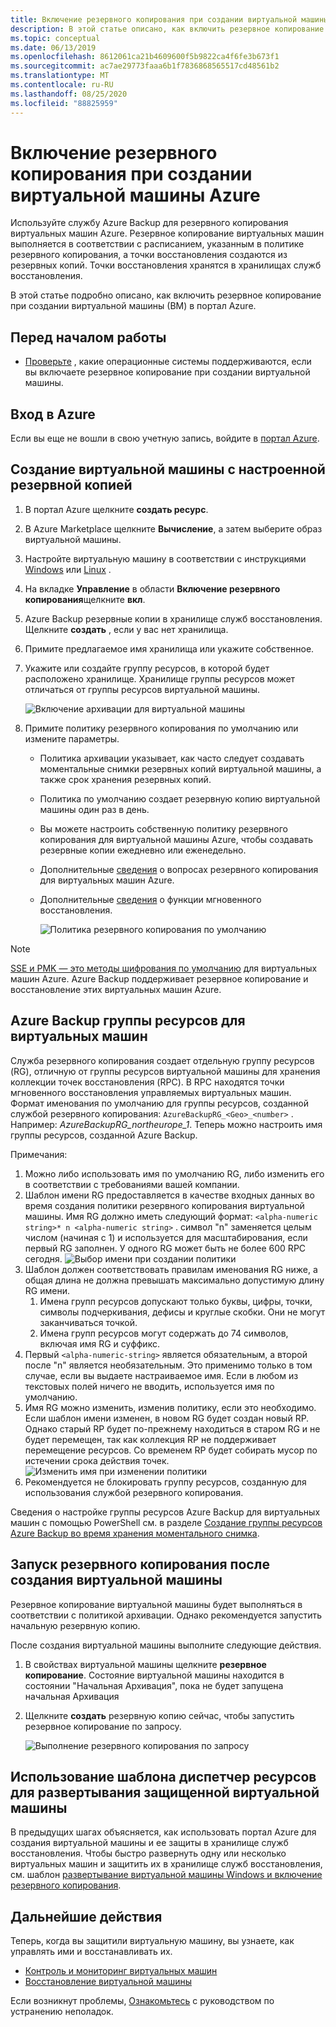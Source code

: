 ```yaml
---
title: Включение резервного копирования при создании виртуальной машины Azure
description: В этой статье описано, как включить резервное копирование при создании виртуальной машины Azure с Azure Backup.
ms.topic: conceptual
ms.date: 06/13/2019
ms.openlocfilehash: 8612061ca21b4609600f5b9822ca4f6fe3b673f1
ms.sourcegitcommit: ac7ae29773faaa6b1f7836868565517cd48561b2
ms.translationtype: MT
ms.contentlocale: ru-RU
ms.lasthandoff: 08/25/2020
ms.locfileid: "88825959"
---
```

# <a name="enable-backup-when-you-create-an-azure-vm"></a>Включение резервного копирования при создании виртуальной машины Azure

Используйте службу Azure Backup для резервного копирования виртуальных машин Azure. Резервное копирование виртуальных машин выполняется в соответствии с расписанием, указанным в политике резервного копирования, а точки восстановления создаются из резервных копий. Точки восстановления хранятся в хранилищах служб восстановления.

В этой статье подробно описано, как включить резервное копирование при создании виртуальной машины (ВМ) в портал Azure.  

## <a name="before-you-start"></a>Перед началом работы

- [Проверьте](backup-support-matrix-iaas.md#supported-backup-actions) , какие операционные системы поддерживаются, если вы включаете резервное копирование при создании виртуальной машины.

## <a name="sign-in-to-azure"></a>Вход в Azure

Если вы еще не вошли в свою учетную запись, войдите в [портал Azure](https://portal.azure.com).

## <a name="create-a-vm-with-backup-configured"></a>Создание виртуальной машины с настроенной резервной копией

1. В портал Azure щелкните **создать ресурс**.

2. В Azure Marketplace щелкните **Вычисление**, а затем выберите образ виртуальной машины.

3. Настройте виртуальную машину в соответствии с инструкциями [Windows](../virtual-machines/windows/quick-create-portal.md) или [Linux](../virtual-machines/linux/quick-create-portal.md) .

4. На вкладке **Управление** в области **Включение резервного копирования**щелкните **вкл**.
5. Azure Backup резервные копии в хранилище служб восстановления. Щелкните **создать** , если у вас нет хранилища.
6. Примите предлагаемое имя хранилища или укажите собственное.
7. Укажите или создайте группу ресурсов, в которой будет расположено хранилище. Хранилище группы ресурсов может отличаться от группы ресурсов виртуальной машины.

    ![Включение архивации для виртуальной машины](./media/backup-during-vm-creation/enable-backup.png)

8. Примите политику резервного копирования по умолчанию или измените параметры.
    - Политика архивации указывает, как часто следует создавать моментальные снимки резервных копий виртуальной машины, а также срок хранения резервных копий.
    - Политика по умолчанию создает резервную копию виртуальной машины один раз в день.
    - Вы можете настроить собственную политику резервного копирования для виртуальной машины Azure, чтобы создавать резервные копии ежедневно или еженедельно.
    - Дополнительные [сведения](backup-azure-vms-introduction.md#backup-and-restore-considerations) о вопросах резервного копирования для виртуальных машин Azure.
    - Дополнительные [сведения](backup-instant-restore-capability.md) о функции мгновенного восстановления.

      ![Политика резервного копирования по умолчанию](./media/backup-during-vm-creation/daily-policy.png)

>[!NOTE]
>[SSE и PMK — это методы шифрования по умолчанию](backup-encryption.md) для виртуальных машин Azure. Azure Backup поддерживает резервное копирование и восстановление этих виртуальных машин Azure.

## <a name="azure-backup-resource-group-for-virtual-machines"></a>Azure Backup группы ресурсов для виртуальных машин

Служба резервного копирования создает отдельную группу ресурсов (RG), отличную от группы ресурсов виртуальной машины для хранения коллекции точек восстановления (RPC). В RPC находятся точки мгновенного восстановления управляемых виртуальных машин. Формат именования по умолчанию для группы ресурсов, созданной службой резервного копирования: `AzureBackupRG_<Geo>_<number>` . Например: *AzureBackupRG_northeurope_1*. Теперь можно настроить имя группы ресурсов, созданной Azure Backup.

Примечания:

1. Можно либо использовать имя по умолчанию RG, либо изменить его в соответствии с требованиями вашей компании.
2. Шаблон имени RG предоставляется в качестве входных данных во время создания политики резервного копирования виртуальной машины. Имя RG должно иметь следующий формат: `<alpha-numeric string>* n <alpha-numeric string>` . символ "n" заменяется целым числом (начиная с 1) и используется для масштабирования, если первый RG заполнен. У одного RG может быть не более 600 RPC сегодня.
              ![Выбор имени при создании политики](./media/backup-during-vm-creation/create-policy.png)
3. Шаблон должен соответствовать правилам именования RG ниже, а общая длина не должна превышать максимально допустимую длину RG имени.
    1. Имена групп ресурсов допускают только буквы, цифры, точки, символы подчеркивания, дефисы и круглые скобки. Они не могут заканчиваться точкой.
    2. Имена групп ресурсов могут содержать до 74 символов, включая имя RG и суффикс.
4. Первый `<alpha-numeric-string>` является обязательным, а второй после "n" является необязательным. Это применимо только в том случае, если вы выдаете настраиваемое имя. Если в любом из текстовых полей ничего не вводить, используется имя по умолчанию.
5. Имя RG можно изменить, изменив политику, если это необходимо. Если шаблон имени изменен, в новом RG будет создан новый RP. Однако старый RP будет по-прежнему находиться в старом RG и не будет перемещен, так как коллекция RP не поддерживает перемещение ресурсов. Со временем RP будет собирать мусор по истечении срока действия точек.
![Изменить имя при изменении политики](./media/backup-during-vm-creation/modify-policy.png)
6. Рекомендуется не блокировать группу ресурсов, созданную для использования службой резервного копирования.

Сведения о настройке группы ресурсов Azure Backup для виртуальных машин с помощью PowerShell см. в разделе [Создание группы ресурсов Azure Backup во время хранения моментального снимка](backup-azure-vms-automation.md#creating-azure-backup-resource-group-during-snapshot-retention).

## <a name="start-a-backup-after-creating-the-vm"></a>Запуск резервного копирования после создания виртуальной машины

Резервное копирование виртуальной машины будет выполняться в соответствии с политикой архивации. Однако рекомендуется запустить начальную резервную копию.

После создания виртуальной машины выполните следующие действия.

1. В свойствах виртуальной машины щелкните **резервное копирование**. Состояние виртуальной машины находится в состоянии "Начальная Архивация", пока не будет запущена начальная Архивация
2. Щелкните **создать** резервную копию сейчас, чтобы запустить резервное копирование по запросу.

    ![Выполнение резервного копирования по запросу](./media/backup-during-vm-creation/run-backup.png)

## <a name="use-a-resource-manager-template-to-deploy-a-protected-vm"></a>Использование шаблона диспетчер ресурсов для развертывания защищенной виртуальной машины

В предыдущих шагах объясняется, как использовать портал Azure для создания виртуальной машины и ее защиты в хранилище служб восстановления. Чтобы быстро развернуть одну или несколько виртуальных машин и защитить их в хранилище служб восстановления, см. шаблон [развертывание виртуальной машины Windows и включение резервного копирования](https://azure.microsoft.com/resources/templates/101-recovery-services-create-vm-and-configure-backup/).

## <a name="next-steps"></a>Дальнейшие действия

Теперь, когда вы защитили виртуальную машину, вы узнаете, как управлять ими и восстанавливать их.

- [Контроль и мониторинг виртуальных машин](backup-azure-manage-vms.md)
- [Восстановление виртуальной машины](backup-azure-arm-restore-vms.md)

Если возникнут проблемы, [Ознакомьтесь](backup-azure-vms-troubleshoot.md) с руководством по устранению неполадок.
